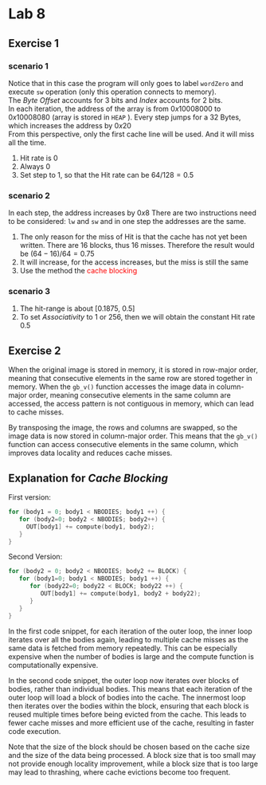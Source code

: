 # Lab 8
## Exercise 1
### scenario 1
Notice that in this case the program will only goes to label `wordZero` and execute `sw` operation (only this operation connects to memory).  \
The *Byte Offset* accounts for 3 bits and *Index* accounts for 2 bits. \
In each iteration, the address of the array is from $0x10008000$ to $0x10008080$ (array is stored in `HEAP` ). Every step jumps for a 32 Bytes, which increases the address by $0x20$ \
From this perspective, only the first cache line will be used. And it will miss all the time.

 1. Hit rate is 0
 2. Always 0
 3. Set step to 1, so that the Hit rate can be $64/128 = 0.5$

### scenario 2
In each step, the address increases by $0x8$
There are two instructions need to be considered: `lw` and `sw` and in one step the addresses are the same.

 1. The only reason for the miss of Hit is that the cache has not yet been written. There are 16 blocks, thus 16 misses. Therefore the result would be $(64-16)/64=0.75$
 2. It will increase, for the access increases, but the miss is still the same
 3. Use the method the <font color=red> cache blocking </font>

### scenario 3
1. The hit-range is about [0.1875, 0.5]
2. To set *Associativity* to 1 or 256, then we will obtain the constant Hit rate 0.5

## Exercise 2
When the original image is stored in memory, it is stored in row-major order, meaning that consecutive elements in the same row are stored together in memory. When the `gb_v()` function accesses the image data in column-major order, meaning consecutive elements in the same column are accessed, the access pattern is not contiguous in memory, which can lead to cache misses.

By transposing the image, the rows and columns are swapped, so the image data is now stored in column-major order. This means that the `gb_v()` function can access consecutive elements in the same column, which improves data locality and reduces cache misses.

## Explanation for *Cache Blocking*
First version:
```cpp
for (body1 = 0; body1 < NBODIES; body1 ++) {
   for (body2=0; body2 < NBODIES; body2++) {
     OUT[body1] += compute(body1, body2);
   }
}
```
Second Version:
```cpp
for (body2 = 0; body2 < NBODIES; body2 += BLOCK) {
   for (body1=0; body1 < NBODIES; body1 ++) {
      for (body22=0; body22 < BLOCK; body22 ++) {
         OUT[body1] += compute(body1, body2 + body22);
      }
   }
}
```
In the first code snippet, for each iteration of the outer loop, the inner loop iterates over all the bodies again, leading to multiple cache misses as the same data is fetched from memory repeatedly. This can be especially expensive when the number of bodies is large and the compute function is computationally expensive.

In the second code snippet, the outer loop now iterates over blocks of bodies, rather than individual bodies. This means that each iteration of the outer loop will load a block of bodies into the cache. The innermost loop then iterates over the bodies within the block, ensuring that each block is reused multiple times before being evicted from the cache. This leads to fewer cache misses and more efficient use of the cache, resulting in faster code execution.

Note that the size of the block should be chosen based on the cache size and the size of the data being processed. A block size that is too small may not provide enough locality improvement, while a block size that is too large may lead to thrashing, where cache evictions become too frequent.
